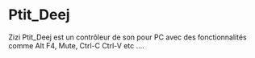 # Ptit_Deej
Zizi
Ptit_Deej est un contrôleur de son pour PC avec des fonctionnalités comme Alt F4, Mute, Ctrl-C Ctrl-V etc .... 
